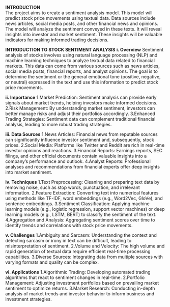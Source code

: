 **INTRODUCTION**</br>
  The project aims to create a sentiment analysis model.
  This model will predict stock price movements using textual data.
  Data sources include news articles, social media posts, and other financial news and opinions.
  The model will analyze the sentiment conveyed in these texts.
  It will reveal insights into investor and market sentiment.
  These insights will be valuable indicators for making informed trading decisions.

**INTRODUCTION TO STOCK SENTIMENT ANALYSIS**
  **i. Overview**
      Sentiment analysis of stocks involves using natural language processing (NLP) and machine learning techniques to analyze textual data related to financial markets. This data can come from various sources 
      such as news articles, social media posts, financial reports, and analyst opinions. The goal is to determine the sentiment or the general emotional tone (positive, negative, or neutral) expressed in the 
      text and use this information to predict stock price movements.

  **ii. Importance**
      1.Market Prediction: Sentiment analysis can provide early signals about market trends, helping investors make informed decisions.
      2.Risk Management: By understanding market sentiment, investors can better manage risks and adjust their portfolios accordingly.
      3.Enhanced Trading Strategies: Sentiment data can complement traditional financial analysis, leading to more robust trading strategies.

  **iii. Data Sources**
      1.News Articles: Financial news from reputable sources can significantly influence investor sentiment and, subsequently, stock prices.
      2.Social Media: Platforms like Twitter and Reddit are rich in real-time investor opinions and reactions.
      3.Financial Reports: Earnings reports, SEC filings, and other official documents contain valuable insights into a company’s performance and outlook.
      4.Analyst Reports: Professional analyses and recommendations from financial experts offer deep insights into market sentiment.

  **iv. Techniques**
      1.Text Preprocessing: Cleaning and preparing text data by removing noise, such as stop words, punctuation, and irrelevant information.
      2.Feature Extraction: Converting text into numerical features using methods like TF-IDF, word embeddings (e.g., Word2Vec, GloVe), and sentence embeddings.
      3.Sentiment Classification: Applying machine learning models (e.g., logistic regression, support vector machines) or deep learning models (e.g., LSTM, BERT) to classify the sentiment of the text.
      4.Aggregation and Analysis: Aggregating sentiment scores over time to identify trends and correlations with stock price movements.

  **v. Challenges**
      1.Ambiguity and Sarcasm: Understanding the context and detecting sarcasm or irony in text can be difficult, leading to misinterpretation of sentiment.
      2.Volume and Velocity: The high volume and rapid generation of textual data require efficient real-time processing capabilities.
      3.Diverse Sources: Integrating data from multiple sources with varying formats and quality can be complex.

  **vi. Applications**
      1.Algorithmic Trading: Developing automated trading algorithms that react to sentiment changes in real-time.
      2.Portfolio Management: Adjusting investment portfolios based on prevailing market sentiment to optimize returns.
      3.Market Research: Conducting in-depth analysis of market trends and investor behavior to inform business and investment strategies.
